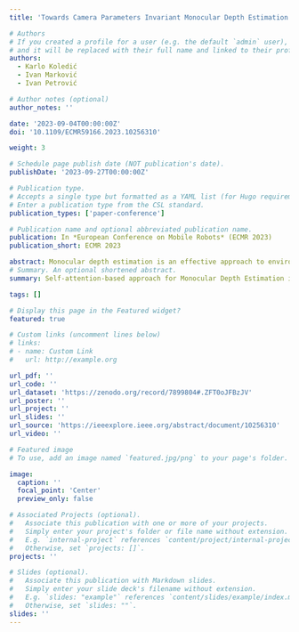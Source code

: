 ```yaml
---
title: 'Towards Camera Parameters Invariant Monocular Depth Estimation in Autonomous Driving'

# Authors
# If you created a profile for a user (e.g. the default `admin` user), write the username (folder name) here
# and it will be replaced with their full name and linked to their profile.
authors:
  - Karlo Koledić
  - Ivan Marković
  - Ivan Petrović

# Author notes (optional)
author_notes: ''

date: '2023-09-04T00:00:00Z'
doi: '10.1109/ECMR59166.2023.10256310'

weight: 3

# Schedule page publish date (NOT publication's date).
publishDate: '2023-09-27T00:00:00Z'

# Publication type.
# Accepts a single type but formatted as a YAML list (for Hugo requirements).
# Enter a publication type from the CSL standard.
publication_types: ['paper-conference']

# Publication name and optional abbreviated publication name.
publication: In *European Conference on Mobile Robots* (ECMR 2023)
publication_short: ECMR 2023

abstract: Monocular depth estimation is an effective approach to environment perception due to simplicity of the sensor setup and absence of multisensor calibration. Deep learning has enabled accurate depth estimation from a single image by exploiting semantic cues such as the sizes of known objects and positions on the ground plane thereof. However, learning-based methods frequently fail to generalize on images collected with different vehicle-camera setups due to the induced perspective geometry bias. In this work, we propose an approach for camera parameters invariant depth estimation in autonomous driving scenarios. We propose a novel joint parametrization of camera intrinsic and extrinsic parameters specifically designed for autonomous driving. In order to supplement the neural network with information about the camera parameters, we fuse the proposed parametrization and image features via the novel module based on a self-attention mechanism. After thorough experimentation on the effects of camera parameter variation, we show that our approach effectively provides the neural network with useful information, thus increasing accuracy and generalization performance.
# Summary. An optional shortened abstract.
summary: Self-attention-based approach for Monocular Depth Estimation integrates novel **camera parameter embeddings** to improve accuracy and generalization across varying vehicle-camera setups, supported by a **new dataset** from the CARLA simulator with diverse camera configurations.

tags: []

# Display this page in the Featured widget?
featured: true

# Custom links (uncomment lines below)
# links:
# - name: Custom Link
#   url: http://example.org

url_pdf: ''
url_code: ''
url_dataset: 'https://zenodo.org/record/7899804#.ZFT0oJFBzJV'
url_poster: ''
url_project: ''
url_slides: ''
url_source: 'https://ieeexplore.ieee.org/abstract/document/10256310'
url_video: ''

# Featured image
# To use, add an image named `featured.jpg/png` to your page's folder.

image:
  caption: ''
  focal_point: 'Center'
  preview_only: false

# Associated Projects (optional).
#   Associate this publication with one or more of your projects.
#   Simply enter your project's folder or file name without extension.
#   E.g. `internal-project` references `content/project/internal-project/index.md`.
#   Otherwise, set `projects: []`.
projects: ''

# Slides (optional).
#   Associate this publication with Markdown slides.
#   Simply enter your slide deck's filename without extension.
#   E.g. `slides: "example"` references `content/slides/example/index.md`.
#   Otherwise, set `slides: ""`.
slides: ''
---
```


